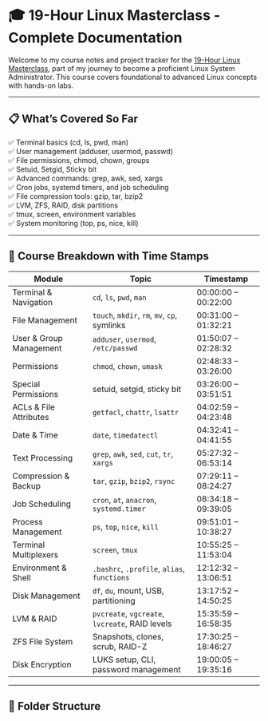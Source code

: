 # 🎓 19-Hour Linux Masterclass - Complete Documentation

Welcome to my course notes and project tracker for the [19-Hour Linux Masterclass](https://youtu.be/avg65oY7sj4), part of my journey to become a proficient Linux System Administrator. This course covers foundational to advanced Linux concepts with hands-on labs.

---

## 📋 What’s Covered So Far

✅ Terminal basics (cd, ls, pwd, man)  
✅ User management (adduser, usermod, passwd)  
✅ File permissions, chmod, chown, groups  
✅ Setuid, Setgid, Sticky bit  
✅ Advanced commands: grep, awk, sed, xargs  
✅ Cron jobs, systemd timers, and job scheduling  
✅ File compression tools: gzip, tar, bzip2  
✅ LVM, ZFS, RAID, disk partitions  
✅ tmux, screen, environment variables  
✅ System monitoring (top, ps, nice, kill)

---

## 🧱 Course Breakdown with Time Stamps

| Module | Topic | Timestamp |
|--------|-------|-----------|
| Terminal & Navigation | `cd`, `ls`, `pwd`, `man` | 00:00:00 – 00:22:00 |
| File Management | `touch`, `mkdir`, `rm`, `mv`, `cp`, symlinks | 00:31:00 – 01:32:21 |
| User & Group Management | `adduser`, `usermod`, `/etc/passwd` | 01:50:07 – 02:28:32 |
| Permissions | `chmod`, `chown`, `umask` | 02:48:33 – 03:26:00 |
| Special Permissions | setuid, setgid, sticky bit | 03:26:00 – 03:51:51 |
| ACLs & File Attributes | `getfacl`, `chattr`, `lsattr` | 04:02:59 – 04:23:48 |
| Date & Time | `date`, `timedatectl` | 04:32:41 – 04:41:55 |
| Text Processing | `grep`, `awk`, `sed`, `cut`, `tr`, `xargs` | 05:27:32 – 06:53:14 |
| Compression & Backup | `tar`, `gzip`, `bzip2`, `rsync` | 07:29:11 – 08:24:27 |
| Job Scheduling | `cron`, `at`, `anacron`, `systemd.timer` | 08:34:18 – 09:39:05 |
| Process Management | `ps`, `top`, `nice`, `kill` | 09:51:01 – 10:38:27 |
| Terminal Multiplexers | `screen`, `tmux` | 10:55:25 – 11:53:04 |
| Environment & Shell | `.bashrc`, `.profile`, `alias`, `functions` | 12:12:32 – 13:06:51 |
| Disk Management | `df`, `du`, mount, USB, partitioning | 13:17:52 – 14:50:25 |
| LVM & RAID | `pvcreate`, `vgcreate`, `lvcreate`, RAID levels | 15:35:59 – 16:58:35 |
| ZFS File System | Snapshots, clones, scrub, RAID-Z | 17:30:25 – 18:46:27 |
| Disk Encryption | LUKS setup, CLI, password management | 19:00:05 – 19:35:16 |

---

## 📂 Folder Structure
